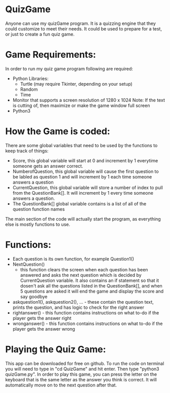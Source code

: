 # QuizGame

Anyone can use my quizGame program.  It is a quizzing engine that they could customize to meet their needs.  It could be used to prepare for a test, or just to create a fun quiz game.

# Game Requirements:
In order to run my quiz game program following are required:
 * Python Libraries: 
   * Turtle (may require Tkinter, depending on your setup)
   * Random
   * Time
 * Monitor that supports a screen resolution of 1280 x 1024 Note: If the text is cutting of, then maximize or make the game window full screen
 * Python3

# How the Game is coded:
There are some global variables that need to be used by the functions to keep track of things:
   * Score, this global variable will start at 0 and increment by 1 everytime someone gets an answer correct.
   * NumberofQuestion, this global variable will cause the first question to be labled as question 1 and will increment by 1 each time someone answers a question
   * CurrentQuestion, this global variable will store a number of index to pull from the QuestionBank[]. It will increment by 1 every time someone answers a question.
   * The QuestionBank[] global variable contains is a list of all of the question function names
  
The main section of the code will actually start the program, as everything else is mostly functions to use.

# Functions:
   * Each question is its own function, for example Question1()
   * NextQuestion()
        * this function clears the screen when each question has been answered and asks the next question which is decided by CurrentQuestion variable. It also contains an if statement so that it dosen't ask all the questions listed in the QuestionBank[], and when 5 questions are asked it will end the game and display the score and say goodbye
   * askquestion1(), askquestion2(), ... - these contain the question text, prints the question, and has logic to check for the right answer 
   * rightanswer() - this function contains instructions on what to-do if the player gets the answer right
   * wronganswer() - this function contains instructions on what to-do if the player gets the answer wrong

# Playing the Quiz Game:
This app can be downloaded for free on github. To run the code on terminal you will need to type in "cd QuizGame" and hit enter. Then type "python3 quizGame.py". In order to play this game, you can press the letter on the keyboard that is the same letter as the answer you think is correct. It will automatically move on to the next question after that.
